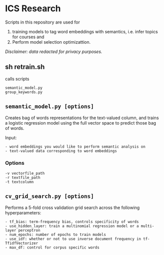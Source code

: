# ICS Research

Scripts in this repository are used for 

1. training models to tag word embeddings with semantics, i.e. infer topics for courses and
1. Perform model selection optimizattion.  

*Disclaimer: data redacted for privacy purposes.*

## sh retrain.sh

calls scripts

	semantic_model.py
	group_keywords.py
	
## `semantic_model.py [options]`

Creates bag of words representations for the text-valued column, and trains a logistic regression model using the full vector space to predict those bag of words.  

Input: 

    - word embeddings you would like to perform semantic analysis on
    - text-valued data corresponding to word embeddings

### Options

    -v vectorfile_path
    -r textfile_path
    -t textcolumn

## `cv_grid_search.py [options]`

Performs a 5-fold cross validation grid search across the following hyperparameters: 

    - tf_bias: term-frequency bias, controls specificity of words 
    - use_hidden_layer: train a multinomial regression model or a multi-layer perceptron
    - num_epochs: number of epochs to train models
    - use_idf: whether or not to use inverse document frequency in tf-TfidfVectorizer
    - max_df: control for corpus specific words